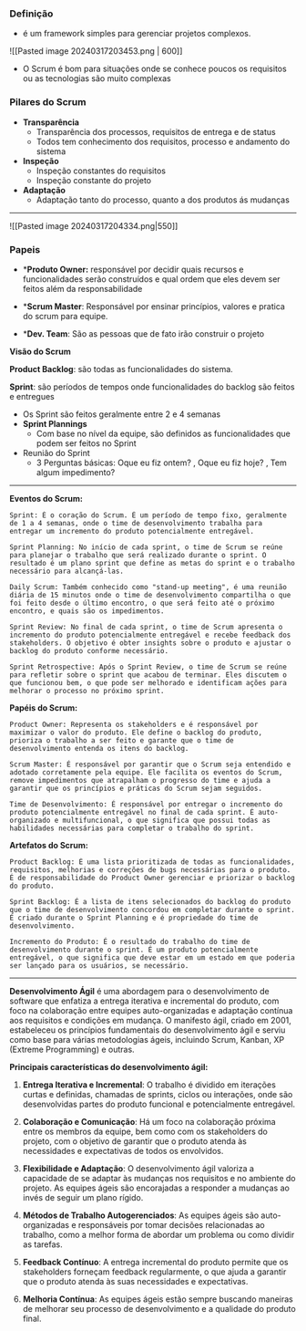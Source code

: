 
### **Definição**
* é um framework simples para gerenciar projetos complexos.

![[Pasted image 20240317203453.png | 600]]

*  O Scrum é bom para situações onde se conhece poucos os requisitos ou as tecnologias são muito complexas

### **Pilares do Scrum**

* **Transparência**
	* Transparência dos processos, requisitos de entrega e de status
	* Todos tem conhecimento dos requisitos, processo e andamento do sistema
* **Inspeção**
	*  Inspeção constantes do requisitos
	* Inspeção constante do projeto
* **Adaptação**
	* Adaptação tanto do processo, quanto a dos produtos ás mudanças

---

![[Pasted image 20240317204334.png|550]]

### **Papeis**

* ***Produto Owner:**  responsável por decidir quais recursos e funcionalidades serão construídos e qual ordem que eles devem ser feitos além da responsabilidade 

* ***Scrum Master**: Responsável por ensinar princípios, valores e pratica do scrum para equipe.

* ***Dev. Team**: São as pessoas que de fato irão construir o projeto

**Visão do Scrum**

**Product Backlog**: são todas as funcionalidades do sistema.

**Sprint**: são períodos de tempos onde funcionalidades do backlog são feitos e entregues
* Os Sprint são feitos geralmente entre 2 e 4 semanas
* **Sprint Plannings**
	* Com base no nível da equipe, são definidos as funcionalidades que podem ser feitos no Sprint
* Reunião do Sprint
	* 3 Perguntas básicas: Oque eu fiz ontem? , Oque eu fiz hoje? , Tem algum impedimento?

---
**Eventos do Scrum:**

    Sprint: É o coração do Scrum. É um período de tempo fixo, geralmente de 1 a 4 semanas, onde o time de desenvolvimento trabalha para entregar um incremento do produto potencialmente entregável.

    Sprint Planning: No início de cada sprint, o time de Scrum se reúne para planejar o trabalho que será realizado durante o sprint. O resultado é um plano sprint que define as metas do sprint e o trabalho necessário para alcançá-las.

    Daily Scrum: Também conhecido como "stand-up meeting", é uma reunião diária de 15 minutos onde o time de desenvolvimento compartilha o que foi feito desde o último encontro, o que será feito até o próximo encontro, e quais são os impedimentos.

    Sprint Review: No final de cada sprint, o time de Scrum apresenta o incremento do produto potencialmente entregável e recebe feedback dos stakeholders. O objetivo é obter insights sobre o produto e ajustar o backlog do produto conforme necessário.

    Sprint Retrospective: Após o Sprint Review, o time de Scrum se reúne para refletir sobre o sprint que acabou de terminar. Eles discutem o que funcionou bem, o que pode ser melhorado e identificam ações para melhorar o processo no próximo sprint.

**Papéis do Scrum:**

    Product Owner: Representa os stakeholders e é responsável por maximizar o valor do produto. Ele define o backlog do produto, prioriza o trabalho a ser feito e garante que o time de desenvolvimento entenda os itens do backlog.

    Scrum Master: É responsável por garantir que o Scrum seja entendido e adotado corretamente pela equipe. Ele facilita os eventos do Scrum, remove impedimentos que atrapalham o progresso do time e ajuda a garantir que os princípios e práticas do Scrum sejam seguidos.

    Time de Desenvolvimento: É responsável por entregar o incremento do produto potencialmente entregável no final de cada sprint. É auto-organizado e multifuncional, o que significa que possui todas as habilidades necessárias para completar o trabalho do sprint.

**Artefatos do Scrum:**

    Product Backlog: É uma lista prioritizada de todas as funcionalidades, requisitos, melhorias e correções de bugs necessárias para o produto. É de responsabilidade do Product Owner gerenciar e priorizar o backlog do produto.

    Sprint Backlog: É a lista de itens selecionados do backlog do produto que o time de desenvolvimento concordou em completar durante o sprint. É criado durante o Sprint Planning e é propriedade do time de desenvolvimento.

    Incremento do Produto: É o resultado do trabalho do time de desenvolvimento durante o sprint. É um produto potencialmente entregável, o que significa que deve estar em um estado em que poderia ser lançado para os usuários, se necessário.
    
---
**Desenvolvimento Ágil** é uma abordagem para o desenvolvimento de software que enfatiza a entrega iterativa e incremental do produto, com foco na colaboração entre equipes auto-organizadas e adaptação contínua aos requisitos e condições em mudança. O manifesto ágil, criado em 2001, estabeleceu os princípios fundamentais do desenvolvimento ágil e serviu como base para várias metodologias ágeis, incluindo Scrum, Kanban, XP (Extreme Programming) e outras.

**Principais características do desenvolvimento ágil:**

1. **Entrega Iterativa e Incremental**: O trabalho é dividido em iterações curtas e definidas, chamadas de sprints, ciclos ou interações, onde são desenvolvidas partes do produto funcional e potencialmente entregável.
    
2. **Colaboração e Comunicação**: Há um foco na colaboração próxima entre os membros da equipe, bem como com os stakeholders do projeto, com o objetivo de garantir que o produto atenda às necessidades e expectativas de todos os envolvidos.
    
3. **Flexibilidade e Adaptação**: O desenvolvimento ágil valoriza a capacidade de se adaptar às mudanças nos requisitos e no ambiente do projeto. As equipes ágeis são encorajadas a responder a mudanças ao invés de seguir um plano rígido.
    
4. **Métodos de Trabalho Autogerenciados**: As equipes ágeis são auto-organizadas e responsáveis por tomar decisões relacionadas ao trabalho, como a melhor forma de abordar um problema ou como dividir as tarefas.
    
5. **Feedback Contínuo**: A entrega incremental do produto permite que os stakeholders forneçam feedback regularmente, o que ajuda a garantir que o produto atenda às suas necessidades e expectativas.
    
6. **Melhoria Contínua**: As equipes ágeis estão sempre buscando maneiras de melhorar seu processo de desenvolvimento e a qualidade do produto final.